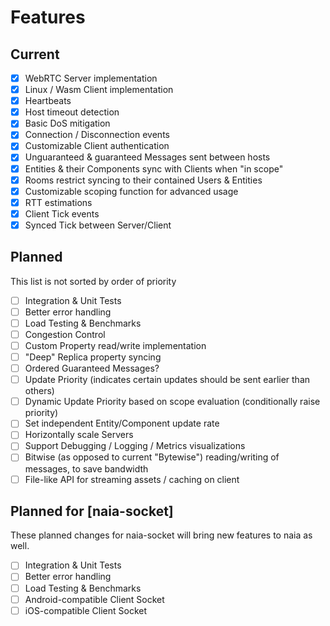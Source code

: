 # Features

## Current

* [x] WebRTC Server implementation
* [x] Linux / Wasm Client implementation
* [x] Heartbeats
* [x] Host timeout detection
* [x] Basic DoS mitigation
* [x] Connection / Disconnection events
* [x] Customizable Client authentication
* [x] Unguaranteed & guaranteed Messages sent between hosts
* [x] Entities & their Components sync with Clients when "in scope"
* [x] Rooms restrict syncing to their contained Users & Entities
* [x] Customizable scoping function for advanced usage
* [x] RTT estimations
* [x] Client Tick events
* [x] Synced Tick between Server/Client

## Planned
This list is not sorted by order of priority

* [ ] Integration & Unit Tests
* [ ] Better error handling
* [ ] Load Testing & Benchmarks
* [ ] Congestion Control
* [ ] Custom Property read/write implementation
* [ ] "Deep" Replica property syncing
* [ ] Ordered Guaranteed Messages?
* [ ] Update Priority (indicates certain updates should be sent earlier than others)
* [ ] Dynamic Update Priority based on scope evaluation (conditionally raise priority)
* [ ] Set independent Entity/Component update rate
* [ ] Horizontally scale Servers
* [ ] Support Debugging / Logging / Metrics visualizations
* [ ] Bitwise (as opposed to current "Bytewise") reading/writing of messages, to save bandwidth
* [ ] File-like API for streaming assets / caching on client

## Planned for [naia-socket]

These planned changes for naia-socket will bring new features to naia as well.

* [ ] Integration & Unit Tests
* [ ] Better error handling
* [ ] Load Testing & Benchmarks
* [ ] Android-compatible Client Socket
* [ ] iOS-compatible Client Socket
